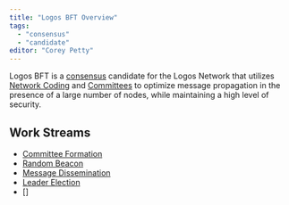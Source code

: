 ```yaml
---
title: "Logos BFT Overview"
tags:
  - "consensus"
  - "candidate"
editor: "Corey Petty"
---
```


Logos BFT is a [consensus](/consensus/index.md) candidate for the Logos Network that utilizes [Network Coding](https://en.wikipedia.org/wiki/Linear_network_coding) and [Committees](#) to optimize message propagation in the presence of a large number of nodes, while maintaining a high level of security. 

## Work Streams
- [Committee Formation](committee-formation.md)
- [Random Beacon](random-beacon.md)
- [Message Dissemination](message-dissemination.md)
- [Leader Election](leader-election.md)
- []
